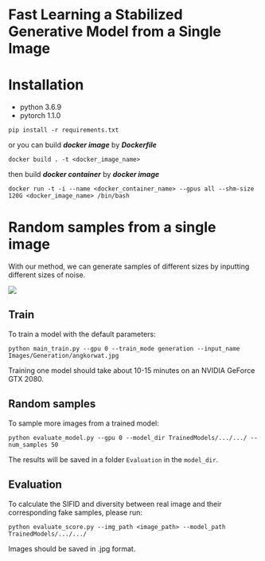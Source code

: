 # Fast Learning a Stabilized Generative Model from a Single Image

# Installation
- python 3.6.9
- pytorch 1.1.0
```
pip install -r requirements.txt
```
or you can build ***docker image*** by ***Dockerfile***
```
docker build . -t <docker_image_name>
```
then build ***docker container*** by ***docker image***
```
docker run -t -i --name <docker_container_name> --gpus all --shm-size 120G <docker_image_name> /bin/bash
```



# Random samples from a single image

With our method, we can generate samples of different sizes by inputting different sizes of noise.

![](https://i.imgur.com/hUsokmZ.jpg)

## Train

To train a model with the default parameters:

```
python main_train.py --gpu 0 --train_mode generation --input_name Images/Generation/angkorwat.jpg
```

Training one model should take about 10-15 minutes on an NVIDIA GeForce GTX 2080.

## Random samples

To sample more images from a trained model:

```
python evaluate_model.py --gpu 0 --model_dir TrainedModels/.../.../ --num_samples 50
```

The results will be saved in a folder `Evaluation` in the `model_dir`.

## Evaluation

To calculate the SIFID and diversity between real image and their corresponding fake samples, please run:

```
python evaluate_score.py --img_path <image_path> --model_path TrainedModels/.../.../
```

Images should be saved in .jpg format.
